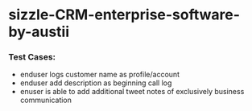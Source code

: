 # sizzle-CRM-enterprise-software-by-austii

### Test Cases:

- enduser logs customer name as profile/account
- enduser add description as beginning call log
- enuser is able to add additional tweet notes of exclusively business communication 
